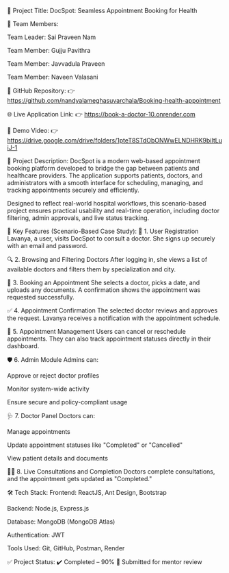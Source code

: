 📌 Project Title: DocSpot: Seamless Appointment Booking for Health

👥 Team Members:

Team Leader: Sai Praveen Nam

Team Member:  Gujju Pavithra

Team Member: Javvadula Praveen

Team Member: Naveen Valasani


🔗 GitHub Repository: 👉 https://github.com/nandyalameghasuvarchala/Booking-health-appointment

🌐 Live Application Link: 👉 https://book-a-doctor-10.onrender.com

🎥 Demo Video: 👉 https://drive.google.com/drive/folders/1pteT8STdObONWwELNDHRK9biItLuiJ-1

📝 Project Description: DocSpot is a modern web-based appointment booking platform developed to bridge the gap between patients and healthcare providers. The application supports patients, doctors, and administrators with a smooth interface for scheduling, managing, and tracking appointments securely and efficiently.

Designed to reflect real-world hospital workflows, this scenario-based project ensures practical usability and real-time operation, including doctor filtering, admin approvals, and live status tracking.

🌟 Key Features (Scenario-Based Case Study): 👤 1. User Registration Lavanya, a user, visits DocSpot to consult a doctor. She signs up securely with an email and password.

🔍 2. Browsing and Filtering Doctors After logging in, she views a list of available doctors and filters them by specialization and city.

📅 3. Booking an Appointment She selects a doctor, picks a date, and uploads any documents. A confirmation shows the appointment was requested successfully.

✅ 4. Appointment Confirmation The selected doctor reviews and approves the request. Lavanya receives a notification with the appointment schedule.

🧾 5. Appointment Management Users can cancel or reschedule appointments. They can also track appointment statuses directly in their dashboard.

🛡 6. Admin Module Admins can:

Approve or reject doctor profiles

Monitor system-wide activity

Ensure secure and policy-compliant usage

🩺 7. Doctor Panel Doctors can:

Manage appointments

Update appointment statuses like "Completed" or "Cancelled"

View patient details and documents

👨‍⚕️ 8. Live Consultations and Completion Doctors complete consultations, and the appointment gets updated as "Completed."

🛠️ Tech Stack: Frontend: ReactJS, Ant Design, Bootstrap

Backend: Node.js, Express.js

Database: MongoDB (MongoDB Atlas)

Authentication: JWT

Tools Used: Git, GitHub, Postman, Render

✅ Project Status: ✔️ Completed – 90% 🚀 Submitted for mentor review
